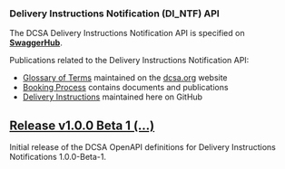 ### Delivery Instructions Notification (DI_NTF) API

The DCSA Delivery Instructions Notification API is specified on [**SwaggerHub**](https://app.swaggerhub.com/apis/dcsaorg/DCSA_DI_NTF).

Publications related to the Delivery Instructions Notification API:
- [Glossary of Terms](https://knowledge.dcsa.org/s/glossary) maintained on the [dcsa.org](https://dcsa.org) website
- [Booking Process](https://dcsa.org/standards/delivery-instructions-process/) contains documents and publications
- [Delivery Instructions](./../) maintained here on GitHub

<a name="v100B1"></a>[Release v1.0.0 Beta 1 (...)](https://app.swaggerhub.com/apis-docs/dcsaorg/DCSA_DI_NTF/1.0.0-Beta-1)
---
Initial release of the DCSA OpenAPI definitions for Delivery Instructions Notifications 1.0.0-Beta-1.
